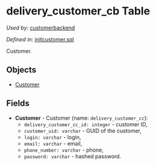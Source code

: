 # delivery_customer_cb Table 

*Used by*: [customerbackend](../../backend/customerbackend.md) 

*Defined in*: [initcustomer.sql](../../dbinit/initcustomer.sql)

Customer.

## Objects

- [Customer](https://github.com/alexeysp11/workflow-lib/blob/main/src/Models/Business/Customers/Customer.cs)

## Fields 

- **Customer** - Customer (name: `delivery_customer_cc`):
     - `delivery_customer_cc_id: integer` - customer ID,
     - `customer_uid: varchar` - GUID of the customer,
     - `login: varchar` - login,
     - `email: varchar` - email,
     - `phone_number: varchar` - phone,
     - `password: varchar` - hashed password.
